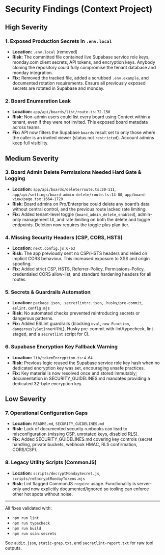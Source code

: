 # Security Findings (Context Project)

## High Severity

### 1. Exposed Production Secrets in `.env.local`
- **Location:** `.env.local` (removed)
- **Risk:** The committed file contained live Supabase service role keys, monday.com client secrets, API tokens, and encryption keys. Anybody cloning the repository could fully compromise the tenant database and monday integration.
- **Fix:** Removed the tracked file, added a scrubbed `.env.example`, and documented rotation requirements. Ensure all previously exposed secrets are rotated in Supabase and monday.

### 2. Board Enumeration Leak
- **Location:** `app/api/boards/list/route.ts:72-150`
- **Risk:** Non-admin users could list every board using Context within a tenant, even if they were not invited. This exposed board metadata across teams.
- **Fix:** API now filters the Supabase `boards` result set to only those where the caller is an invited viewer (status not `restricted`). Account admins keep full visibility.

## Medium Severity

### 3. Board Admin Delete Permissions Needed Hard Gate & Logging
- **Location:** `app/api/boards/delete/route.ts:20-111`, `app/api/settings/board-admin-delete/route.ts:14-80`, `app/board-view/page.tsx:1664-1720`
- **Risk:** Board admins on Pro/Enterprise could delete any board’s data without central control, and the previous route lacked rate limiting.
- **Fix:** Added tenant-level toggle (`board_admin_delete_enabled`), admin-only management UI, and rate limiting on both the delete and toggle endpoints. Deletion now requires the toggle plus plan tier.

### 4. Missing Security Headers (CSP, CORS, HSTS)
- **Location:** `next.config.js:6-63`
- **Risk:** The app previously sent no CSP/HSTS headers and relied on implicit CORS behaviour. This increased exposure to XSS and origin spoofing.
- **Fix:** Added strict CSP, HSTS, Referrer-Policy, Permissions-Policy, credentialed CORS allow-list, and standard hardening headers for all routes.

### 5. Secrets & Guardrails Automation
- **Location:** `package.json`, `.secretlintrc.json`, `.husky/pre-commit`, `eslint.config.mjs`
- **Risk:** No automated checks prevented reintroducing secrets or dangerous patterns.
- **Fix:** Added ESLint guardrails (blocking `eval`, `new Function`, `dangerouslySetInnerHTML`), Husky pre-commit with lint/typecheck, lint-staged, and a `secretlint` script for CI.

### 6. Supabase Encryption Key Fallback Warning
- **Location:** `lib/tokenEncryption.ts:4-64`
- **Risk:** Previous logic reused the Supabase service role key hash when no dedicated encryption key was set, encouraging unsafe practices.
- **Fix:** Key material is now resolved once and stored immutably; documentation in SECURITY_GUIDELINES.md mandates providing a dedicated 32-byte encryption key.

## Low Severity

### 7. Operational Configuration Gaps
- **Location:** `README.md`, `SECURITY_GUIDELINES.md`
- **Risk:** Lack of documented security runbooks can lead to misconfiguration (missing CSP, unrotated keys, disabled RLS).
- **Fix:** Added SECURITY_GUIDELINES.md covering key controls (secret handling, private buckets, webhook HMAC, RLS confirmation, CORS/CSP).

### 8. Legacy Utility Scripts (CommonJS)
- **Location:** `scripts/decryptMondaySecret.js`, `scripts/reEncryptMondayTokens.mjs`
- **Risk:** Lint flagged CommonJS `require` usage. Functionality is server-only and now explicitly documented/ignored so tooling can enforce other hot spots without noise.

---

All fixes validated with:
- `npm run lint`
- `npm run typecheck`
- `npm run build`
- `npm run scan:secrets`

See `audit.json`, `static-grep.txt`, and `secretlint-report.txt` for raw tool outputs.
